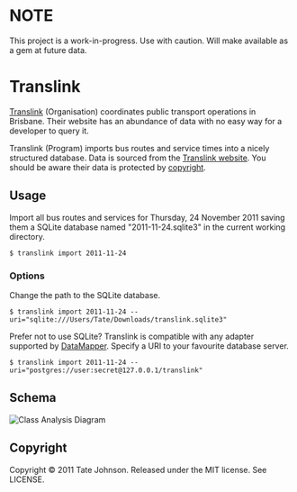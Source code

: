 # NOTE

This project is a work-in-progress. Use with caution. Will make available as a gem at future data.

# Translink

[Translink](http://translink.com.au/) (Organisation) coordinates public transport operations in 
Brisbane. Their website has an abundance of data with no easy way for a developer
to query it.

Translink (Program) imports bus routes and service times into a nicely structured
database. Data is sourced from the [Translink website](http://translink.com.au/). You should be aware their 
data is protected by [copyright](http://translink.com.au/site-information/legal/copyright).

## Usage

Import all bus routes and services for Thursday, 24 November 2011 saving them a 
SQLite database named "2011-11-24.sqlite3" in the current working directory.

    $ translink import 2011-11-24
    
### Options

Change the path to the SQLite database.

    $ translink import 2011-11-24 --uri="sqlite:///Users/Tate/Downloads/translink.sqlite3"

Prefer not to use SQLite? Translink is compatible with any adapter supported by
[DataMapper](http://datamapper.org/). Specify a URI to your favourite database server.

    $ translink import 2011-11-24 --uri="postgres://user:secret@127.0.0.1/translink"
    
## Schema

![Class Analysis Diagram](http://f.cl.ly/items/0p2m0k3U1I2Z1d0c0g1V/translink_schema.png)

## Copyright

Copyright © 2011 Tate Johnson. Released under the MIT license. See LICENSE.
